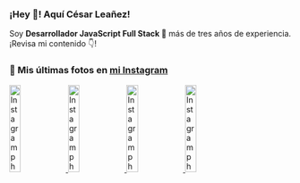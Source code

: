 <h3>¡Hey 👋! Aquí César Leañez!</h3>

<p>Soy <strong>Desarrollador JavaScript Full Stack 🚀</strong> más de tres años de experiencia.<br />¡Revisa mi contenido 👇!</p>

### 📸 Mis últimas fotos en [mi Instagram](https://instagram.com/cele)


<a href='https://instagram.com/p/C-FxtqCMb5L' target='_blank'>
  <img width='20%' src='https://instagram.flba2-1.fna.fbcdn.net/v/t51.29350-15/453564940_2193561250996428_5263815856920052200_n.jpg?stp=dst-jpg_e15&_nc_ht=instagram.flba2-1.fna.fbcdn.net&_nc_cat=100&_nc_ohc=1EW10ukBArUQ7kNvgGKGPij&gid=7890fede9fd04cfc94bea1554d25ca7a&edm=APU89FABAAAA&ccb=7-5&oh=00_AYB1jFbudmwz4shxUd3SOiuh1du9jvz_vMWi-ajWHNunLA&oe=66B35D83&_nc_sid=bc0c2c' alt='Instagram photo' />
</a>
<a href='https://instagram.com/p/C1UpuSGLQiG' target='_blank'>
  <img width='20%' src='https://instagram.flba2-1.fna.fbcdn.net/v/t51.29350-15/412513918_1325803934584302_4400498733289087214_n.jpg?stp=dst-jpg_e15&_nc_ht=instagram.flba2-1.fna.fbcdn.net&_nc_cat=106&_nc_ohc=H6XYhLJD4CsQ7kNvgFZKnyx&gid=7890fede9fd04cfc94bea1554d25ca7a&edm=APU89FABAAAA&ccb=7-5&oh=00_AYA0TUONy9n3-DSRiuyHdrOkviocWbtwz-P1OwNLzGSujA&oe=66B3639D&_nc_sid=bc0c2c' alt='Instagram photo' />
</a>
<a href='https://instagram.com/p/CzMY3lzxgmx' target='_blank'>
  <img width='20%' src='https://instagram.flba2-1.fna.fbcdn.net/v/t51.29350-15/398916226_819142863293745_2426123683154743297_n.webp?stp=dst-jpg_e35&_nc_ht=instagram.flba2-1.fna.fbcdn.net&_nc_cat=109&_nc_ohc=5FskCY-XnCcQ7kNvgGOQ2i7&gid=7890fede9fd04cfc94bea1554d25ca7a&edm=APU89FABAAAA&ccb=7-5&oh=00_AYBT9XIABnCplTBpbpQ569yRzDlxqNlHKvOWuJ2a20Pfmg&oe=66B3628C&_nc_sid=bc0c2c' alt='Instagram photo' />
</a>
<a href='https://instagram.com/p/CygbQv4uqxM' target='_blank'>
  <img width='20%' src='https://instagram.flba2-1.fna.fbcdn.net/v/t51.29350-15/391525959_236593062741789_5868561716480810596_n.webp?stp=dst-jpg_e35&_nc_ht=instagram.flba2-1.fna.fbcdn.net&_nc_cat=109&_nc_ohc=tJ94aVknjaoQ7kNvgFJ7CTe&gid=7890fede9fd04cfc94bea1554d25ca7a&edm=APU89FABAAAA&ccb=7-5&oh=00_AYDp7lfbJmv2jUHr25GS8VKxLt_ESIKWFof9EX_8pzfk2Q&oe=66B368C8&_nc_sid=bc0c2c' alt='Instagram photo' />
</a>
